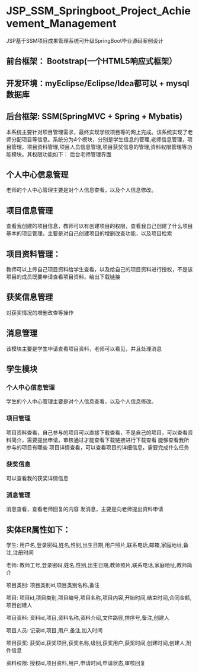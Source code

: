 # JSP_SSM_Springboot_Project_Achievement_Management
JSP基于SSM项目成果管理系统可升级SpringBoot毕业源码案例设计
## 前台框架： Bootstrap(一个HTML5响应式框架）
## 开发环境：myEclipse/Eclipse/Idea都可以 + mysql数据库
## 后台框架: SSM(SpringMVC + Spring + Mybatis)
  本系统主要针对项目管理需求，最终实现学校项目等的网上完成。该系统实现了老师分配项目等信息。系统分为4个模块，分别是学生信息的管理,老师信息管理，项目管理，项目资料管理,项目人员信息管理,项目获奖信息的管理,资料权限管理等功能模块。其权限功能如下：
后台老师管理界面
## 个人中心信息管理
老师的个人中心管理主要是对个人信息查看，以及个人信息修改。
## 项目信息管理
查看我创建的项目信息，教师可以有创建项目的权限，查看我自己创建了什么项目
基本的项目管理，主要是对自己创建项目的增删改查功能，以及项目检索
## 项目资料管理：
教师可以上传自己项目资料给学生查看，以及给自己的项目资料进行授权，不是该项目的成员既要申请查看项目资料，给出下载链接
## 获奖信息管理
对获奖情况的增删改查等操作
## 消息管理
该模块主要是学生申请查看项目资料，老师可以看见，并且处理消息
## 学生模块
### 个人中心信息管理
学生的个人中心管理主要是对个人信息查看，以及个人信息修改。
### 项目管理
项目资料查看，自己参与的项目可以直接下载查看，不是自己的项目，可以查看资料简介，需要提出申请，审核通过才能查看下载链接进行下载查看
能够查看我所参与的项目有哪些
项目详情查看，可以查看项目的详细信息，需要完成什么任务
### 获奖信息
可以查看我的获奖详情信息
### 消息管理
消息查看，查看老师回复的内容
发消息，主要是向老师提出资料申请
## 实体ER属性如下：
学生: 用户名,登录密码,姓名,性别,出生日期,用户照片,联系电话,邮箱,家庭地址,备注,注册时间

老师: 教师工号,登录密码,姓名,性别,出生日期,教师照片,联系电话,家庭地址,教师简介

项目类别: 项目类别id,项目类别名称,备注

项目: 项目id,项目类别,项目编号,项目名称,项目内容,开始时间,结束时间,合同金额,项目创建人

项目资料: 资料id,项目,资料名称,资料介绍,文件路径,排序号,备注,创建人

项目人员: 记录id,项目,用户,备注,加入时间

项目获奖: 获奖id,获奖项目,获奖名称,级别,获奖用户,获奖时间,创建时间,创建人,附件信息

资料权限: 授权id,项目资料,用户,申请时间,申请状态,审核回复
